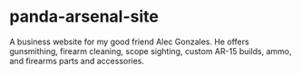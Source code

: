 # panda-arsenal-site
A business website for my good friend Alec Gonzales. He offers gunsmithing, firearm cleaning, scope sighting, custom AR-15 builds, ammo, and firearms parts and accessories.
